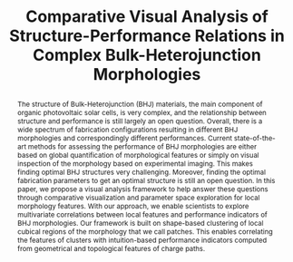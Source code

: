 ---
# this file is written in YAML http://docs.ansible.com/ansible/latest/YAMLSyntax.html
# all lines with a leading sharp are comments and will not be compiled
# longer blocks of text should start with a a leading > to escape all special characters
  
# URL handle for generated webpage
slug:       bhjanalysis

#specifies layout to be used for page generation (do not modify)
layout:     publication

#publication title
title:      >
   Comparative Visual Analysis of Structure-Performance Relations in Complex Bulk-Heterojunction Morphologies

#include in selected publications on front page (optional, delete line if not applicable)
display: selected

#list all publication authors in correct order
authors:
 - Amal Aboulhassan
 - Ronell Sicat
 - Daniel Baum
 - Olga Wodo
 - Markus Hadwiger 
 
#insert publication venue (displayed on publication page)
venue:      >
   Computer Graphics Forum, Vol.36, No.3 (Proceedings Eurographics/IEEE Symposium on Visualization, Eurovis 2017), pp. 329-339
   
#insert short venue (displayed in box in publication list)
shortvenue: >
   Eurovis 2017

#specify publication year
year:       2017

#insert abstract of publication
abstract:   >
   The structure of Bulk-Heterojunction (BHJ) materials, the main component of organic photovoltaic solar cells, is very complex, and the relationship between structure and performance is still largely an open question. Overall, there is a wide spectrum of fabrication configurations resulting in different BHJ morphologies and correspondingly different performances. Current state-of-the-art methods for assessing the performance of BHJ morphologies are either based on global quantification of morphological features or simply on visual inspection of the morphology based on experimental imaging. This makes finding optimal BHJ structures very challenging. Moreover, finding the optimal fabrication parameters to get an optimal structure is still an open question. In this paper, we propose a visual analysis framework to help answer these questions through comparative visualization and parameter space exploration for local morphology features. With our approach, we enable scientists to explore multivariate correlations between local features and performance indicators of BHJ morphologies. Our framework is built on shape-based clustering of local cubical regions of the morphology that we call patches. This enables correlating the features of clusters with intuition-based performance indicators computed from geometrical and topological features of charge paths.

#link to hi-res teaser image of publication (please make sure the image is wide, e.g. aspect ratio between 4:2 and 4:1) 
teaser:     './publications/2017_aboulhassan_bhjanalysis.jpg'

#link to smaller thumbnail image of publication (please make sure the aspect ratio is 3:2, suggested size is 150x100px)
thumbnail:  './publications/2017_aboulhassan_thumbnail.png'

#link to publication video (optional): you can either upload the video to our website (insert local link) or host it on youtube or vimeo (in this case insert the youtube/vimeo link)
#video:      'https://www.youtube.com/watch?v=xxxxxx'

#link to publication pdf (optional)
pdf:        './publications/2017_aboulhassan_bhjanalysis.pdf'

#insert citation. please format citation by inserting <br> at line breaks, &emsp; will insert a tab character to prettify the citation
citation:   >
  @article{Aboulhassan2017BHJAnalysis,<br>
   &emsp;author = {Aboulhassan, Amal and Sicat, Ronell and Baum, Daniel and Wodo, Olga and Hadwiger, Markus},<br>
   &emsp;title = {Comparative Visual Analysis of Structure-Performance Relations in Complex Bulk-Heterojunction Morphologies},<br>
   &emsp;journal = {Computer Graphics Forum (Proceedings Eurographics/IEEE Symposium on Visualization, Eurovis 2017},<br>
   &emsp;volume = {36},<br>
   &emsp;number = {3},<br>
   &emsp;pages = {329--339},<br>
   &emsp;year = {2017}<br>
  }

#insert links to additional material for the publication (optional)
#links need a title, a URL and a type (this defines the link icon) which can be one of the following values: code, archive, files, slides or text (this is the default icon)
#links: 
# - title: ExampleCode
#   type:  code
#   url:   './publications/supplementary1.zip' 
# - title: ExampleSlides
#   type:  slides
#   url:   './publications/presentation.pptx' 

#don't forget the leading and trailing --- in a YAML file
---